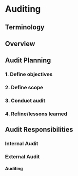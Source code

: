 # Auditing

## Terminology

## Overview

## Audit Planning

### 1. Define objectives

### 2. Define scope

### 3. Conduct audit

### 4. Refine/lessons learned

## Audit Responsibilities

### Internal Audit

### External Audit

#### Auditing
